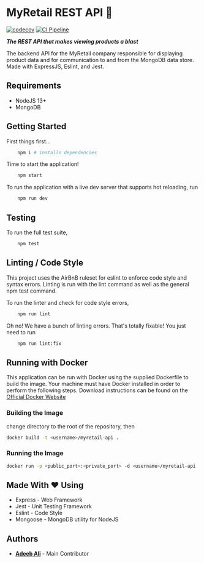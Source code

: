 # MyRetail REST API 🎯

[![codecov](https://codecov.io/gh/AdeebAli/myretail-api/branch/main/graph/badge.svg?token=OJWXIJNG76)](https://codecov.io/gh/AdeebAli/myretail-api) [![CI Pipeline](https://github.com/AdeebAli/myretail-api/actions/workflows/nodejs.yml/badge.svg?branch=main)](https://github.com/AdeebAli/myretail-api/actions/workflows/nodejs.yml)

**_The REST API that makes viewing products a blast_**

The backend API for the MyRetail company responsible for displaying product data and for communication to and from the MongoDB data store.  
Made with ExpressJS, Eslint, and Jest.  

## Requirements

* NodeJS 13+
* MongoDB

## Getting Started

First things first...

```bash
    npm i # installs dependencies
```

Time to start the application!

```bash
    npm start
```

To run the application with a live dev server that supports hot reloading, run

```bash
    npm run dev
```

## Testing

To run the full test suite,

```bash
    npm test
```

## Linting / Code Style

This project uses the AirBnB ruleset for eslint to enforce code style and syntax errors. Linting is run with the lint command as well as the general npm test command.

To run the linter and check for code style errors,

``` bash
    npm run lint
```

Oh no! We have a bunch of linting errors. That's totally fixable! You just need to run

```bash
    npm run lint:fix
```

## Running with Docker

This application can be run with Docker using the supplied Dockerfile to build the image.
Your machine must have Docker installed in order to perform the following steps. Download instructions can be found on the [Official Docker Website](https://docs.docker.com/get-docker/)

### Building the Image

change directory to the root of the repository, then

```bash
docker build -t <username>/myretail-api .
```

### Running the Image

```bash
docker run -p <public_port>:<private_port> -d <username>/myretail-api
```

## Made With ❤️ Using

* Express - Web Framework
* Jest - Unit Testing Framework
* Eslint - Code Style
* Mongoose - MongoDB utility for NodeJS

## Authors

* __[Adeeb Ali](https://github.com/AdeebAli)__ - Main Contributor

